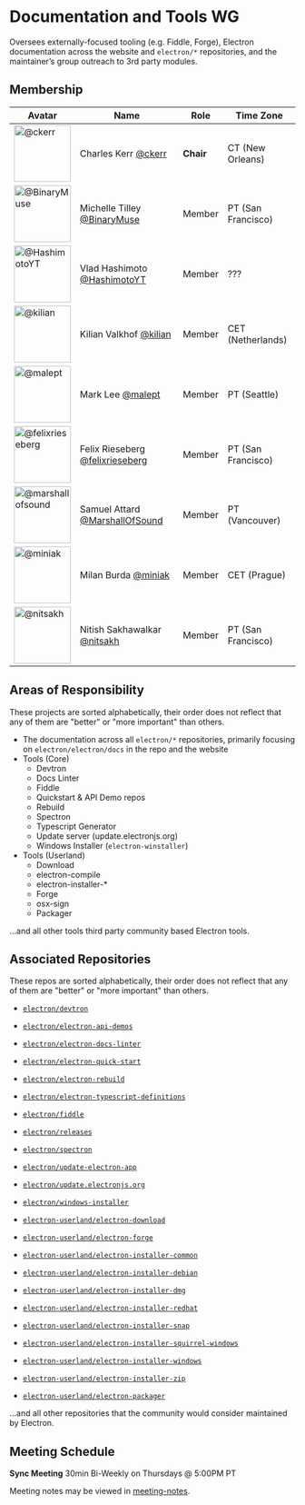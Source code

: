 # Documentation and Tools WG

Oversees externally-focused tooling (e.g. Fiddle, Forge), Electron documentation across the website and `electron/*` repositories, and the maintainer’s group outreach to 3rd party modules.

## Membership

| Avatar | Name | Role | Time Zone |
| -------------------------------------------|----------------------|----------------------------| -------- |
| <img src="https://github.com/ckerr.png" width=100 alt="@ckerr">  | Charles Kerr [@ckerr](https://github.com/ckerr) | **Chair** | CT (New Orleans) |
| <img src="https://github.com/BinaryMuse.png" width=100 alt="@BinaryMuse">  | Michelle Tilley [@BinaryMuse](https://github.com/BinaryMuse) | Member | PT (San Francisco) |
| <img src="https://github.com/HashimotoYT.png" width=100 alt="@HashimotoYT">  | Vlad Hashimoto [@HashimotoYT](https://github.com/HashimotoYT) | Member | ??? |
| <img src="https://github.com/kilian.png" width=100 alt="@kilian">  | Kilian Valkhof [@kilian](https://github.com/kilian) | Member | CET (Netherlands) |
| <img src="https://github.com/malept.png" width=100 alt="@malept">  | Mark Lee [@malept](https://github.com/malept) | Member | PT (Seattle) |
| <img src="https://github.com/felixrieseberg.png" width=100 alt="@felixrieseberg">  | Felix Rieseberg [@felixrieseberg](https://github.com/felixrieseberg) | Member | PT (San Francisco) |
| <img src="https://github.com/marshallofsound.png" width=100 alt="@marshallofsound">  | Samuel Attard [@MarshallOfSound](https://github.com/marshallofsound) | Member | PT (Vancouver) |
| <img src="https://github.com/miniak.png" width=100 alt="@miniak">  | Milan Burda [@miniak](https://github.com/miniak) | Member | CET (Prague) |
| <img src="https://github.com/nitsakh.png" width=100 alt="@nitsakh">  | Nitish Sakhawalkar [@nitsakh](https://github.com/nitsakh) | Member | PT (San Francisco) |

## Areas of Responsibility

These projects are sorted alphabetically, their order does not reflect that any of them are "better" or "more important" than others.

  * The documentation across all `electron/*` repositories, primarily focusing on `electron/electron/docs` in the repo and the website
  * Tools (Core)
    * Devtron
    * Docs Linter
    * Fiddle
    * Quickstart & API Demo repos
    * Rebuild
    * Spectron
    * Typescript Generator
    * Update server (update.electronjs.org)
    * Windows Installer (`electron-winstaller`)
  * Tools (Userland)
    * Download
    * electron-compile
    * electron-installer-*
    * Forge
    * osx-sign
    * Packager

...and all other tools third party community based Electron tools.

## Associated Repositories

These repos are sorted alphabetically, their order does not reflect that any of them are "better" or "more important" than others.

- [`electron/devtron`](https://github.com/electron/devtron)
- [`electron/electron-api-demos`](https://github.com/electron/electron-api-demos)
- [`electron/electron-docs-linter`](https://github.com/electron/electron-docs-linter)
- [`electron/electron-quick-start`](https://github.com/electron/electron-quick-start)
- [`electron/electron-rebuild`](https://github.com/electron/electron-rebuild)
- [`electron/electron-typescript-definitions`](https://github.com/electron/electron-typescript-definitions)
- [`electron/fiddle`](https://github.com/electron/fiddle)
- [`electron/releases`](https://github.com/electron/electron)
- [`electron/spectron`](https://github.com/electron/spectron)
- [`electron/update-electron-app`](https://github.com/electron/update-electron-app)
- [`electron/update.electronjs.org`](https://github.com/electron/update.electronjs.org)
- [`electron/windows-installer`](https://github.com/electron/windows-installer)


- [`electron-userland/electron-download`](https://github.com/electron-userland/electron-download)
- [`electron-userland/electron-forge`](https://github.com/electron-userland/electron-forge)
- [`electron-userland/electron-installer-common`](https://github.com/electron-userland/electron-installer-common)
- [`electron-userland/electron-installer-debian`](https://github.com/electron-userland/electron-installer-debian)
- [`electron-userland/electron-installer-dmg`](https://github.com/electron-userland/electron-installer-dmg)
- [`electron-userland/electron-installer-redhat`](https://github.com/electron-userland/electron-installer-redhat)
- [`electron-userland/electron-installer-snap`](https://github.com/electron-userland/electron-installer-snap)
- [`electron-userland/electron-installer-squirrel-windows`](https://github.com/electron-userland/electron-installer-squirrel-windows)
- [`electron-userland/electron-installer-windows`](https://github.com/electron-userland/electron-installer-windows)
- [`electron-userland/electron-installer-zip`](https://github.com/electron-userland/electron-installer-zip)
- [`electron-userland/electron-packager`](https://github.com/electron-userland/electron-packager)

...and all other repositories that the community would consider maintained by Electron.

## Meeting Schedule

**Sync Meeting** 30min Bi-Weekly on Thursdays @ 5:00PM PT

Meeting notes may be viewed in [meeting-notes](meeting-notes).
